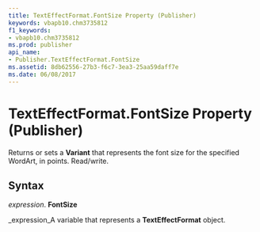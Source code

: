 ```yaml
---
title: TextEffectFormat.FontSize Property (Publisher)
keywords: vbapb10.chm3735812
f1_keywords:
- vbapb10.chm3735812
ms.prod: publisher
api_name:
- Publisher.TextEffectFormat.FontSize
ms.assetid: 8db62556-27b3-f6c7-3ea3-25aa59daff7e
ms.date: 06/08/2017
---
```



# TextEffectFormat.FontSize Property (Publisher)

Returns or sets a **Variant** that represents the font size for the specified WordArt, in points. Read/write.


## Syntax

 _expression_. **FontSize**

 _expression_A variable that represents a **TextEffectFormat** object.


